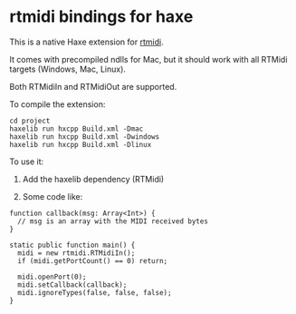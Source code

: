 rtmidi bindings for haxe
========================

This is a native Haxe extension for [rtmidi](http://www.music.mcgill.ca/~gary/rtmidi).

It comes with precompiled ndlls for Mac, but it should work with all RTMidi
targets (Windows, Mac, Linux).

Both RTMidiIn and RTMidiOut are supported.

To compile the extension:

```
cd project
haxelib run hxcpp Build.xml -Dmac
haxelib run hxcpp Build.xml -Dwindows
haxelib run hxcpp Build.xml -Dlinux
```

To use it:

1. Add the haxelib dependency (RTMidi)

2. Some code like:

```
function callback(msg: Array<Int>) {
  // msg is an array with the MIDI received bytes
}

static public function main() {
  midi = new rtmidi.RTMidiIn();
  if (midi.getPortCount() == 0) return;

  midi.openPort(0);
  midi.setCallback(callback);
  midi.ignoreTypes(false, false, false);
}
```

